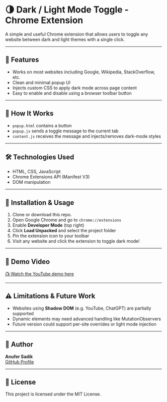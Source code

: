 # 🌗 Dark / Light Mode Toggle - Chrome Extension

A simple and useful Chrome extension that allows users to toggle any website between dark and light themes with a single click.

---

## 🚀 Features

- Works on most websites including Google, Wikipedia, StackOverflow, etc.
- Clean and minimal popup UI
- Injects custom CSS to apply dark mode across page content
- Easy to enable and disable using a browser toolbar button

---

## 🧩 How It Works

- `popup.html` contains a button
- `popup.js` sends a toggle message to the current tab
- `content.js` receives the message and injects/removes dark-mode styles

---

## 🛠 Technologies Used

- HTML, CSS, JavaScript
- Chrome Extensions API (Manifest V3)
- DOM manipulation

---

## 🔧 Installation & Usage

1. Clone or download this repo.
2. Open Google Chrome and go to `chrome://extensions`
3. Enable **Developer Mode** (top right)
4. Click **Load Unpacked** and select the project folder
5. Pin the extension icon to your toolbar
6. Visit any website and click the extension to toggle dark mode!

---

## 🎥 Demo Video

[📺 Watch the YouTube demo here](https://youtu.be/tooK5qPJt9w)

---

## ⚠️ Limitations & Future Work

- Websites using **Shadow DOM** (e.g. YouTube, ChatGPT) are partially supported
- Dynamic elements may need advanced handling like MutationObservers
- Future version could support per-site overrides or light mode injection

---

## 👤 Author

**Anufer Sadik**  
[GitHub Profile](https://github.com/Anufer-Sadik287)

---

## 📄 License

This project is licensed under the MIT License.

